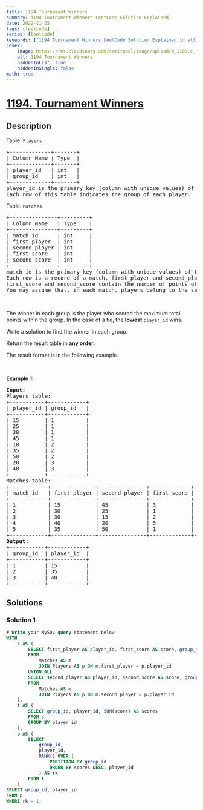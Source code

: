 ```yaml
---
title: 1194 Tournament Winners
summary: 1194 Tournament Winners LeetCode Solution Explained
date: 2022-11-25
tags: [leetcode]
series: [leetcode]
keywords: ["1194 Tournament Winners LeetCode Solution Explained in all languages", "1194 Tournament Winners", "LeetCode", "leetcode solution in Python3 C++ Java Go PHP Ruby Swift TypeScript Rust C# JavaScript C", "GeeksforGeeks", "InterviewBit", "Coding Ninjas", "HackerRank", "HackerEarth", "CodeChef", "TopCoder", "AlgoExpert", "freeCodeCamp", "Codeforces", "GitHub", "AtCoder", "Samir Paul"]
cover:
    image: https://res.cloudinary.com/samirpaul/image/upload/w_1100,c_fit,co_rgb:FFFFFF,l_text:Arial_75_bold:1194 Tournament Winners - Solution Explained/problem-solving.webp
    alt: 1194 Tournament Winners
    hiddenInList: true
    hiddenInSingle: false
math: true
---
```



# [1194. Tournament Winners](https://leetcode.com/problems/tournament-winners)


## Description

<p>Table: <code>Players</code></p>

<pre>
+-------------+-------+
| Column Name | Type  |
+-------------+-------+
| player_id   | int   |
| group_id    | int   |
+-------------+-------+
player_id is the primary key (column with unique values) of this table.
Each row of this table indicates the group of each player.
</pre>

<p>Table: <code>Matches</code></p>

<pre>
+---------------+---------+
| Column Name   | Type    |
+---------------+---------+
| match_id      | int     |
| first_player  | int     |
| second_player | int     | 
| first_score   | int     |
| second_score  | int     |
+---------------+---------+
match_id is the primary key (column with unique values) of this table.
Each row is a record of a match, first_player and second_player contain the player_id of each match.
first_score and second_score contain the number of points of the first_player and second_player respectively.
You may assume that, in each match, players belong to the same group.
</pre>

<p>&nbsp;</p>

<p>The winner in each group is the player who scored the maximum total points within the group. In the case of a tie, the <strong>lowest</strong> <code>player_id</code> wins.</p>

<p>Write a solution to find the winner in each group.</p>

<p>Return the result table in <strong>any order</strong>.</p>

<p>The result format is in the following example.</p>

<p>&nbsp;</p>
<p><strong class="example">Example 1:</strong></p>

<pre>
<strong>Input:</strong> 
Players table:
+-----------+------------+
| player_id | group_id   |
+-----------+------------+
| 15        | 1          |
| 25        | 1          |
| 30        | 1          |
| 45        | 1          |
| 10        | 2          |
| 35        | 2          |
| 50        | 2          |
| 20        | 3          |
| 40        | 3          |
+-----------+------------+
Matches table:
+------------+--------------+---------------+-------------+--------------+
| match_id   | first_player | second_player | first_score | second_score |
+------------+--------------+---------------+-------------+--------------+
| 1          | 15           | 45            | 3           | 0            |
| 2          | 30           | 25            | 1           | 2            |
| 3          | 30           | 15            | 2           | 0            |
| 4          | 40           | 20            | 5           | 2            |
| 5          | 35           | 50            | 1           | 1            |
+------------+--------------+---------------+-------------+--------------+
<strong>Output:</strong> 
+-----------+------------+
| group_id  | player_id  |
+-----------+------------+ 
| 1         | 15         |
| 2         | 35         |
| 3         | 40         |
+-----------+------------+
</pre>

## Solutions

### Solution 1

<!-- tabs:start -->

```sql
# Write your MySQL query statement below
WITH
    s AS (
        SELECT first_player AS player_id, first_score AS score, group_id
        FROM
            Matches AS m
            JOIN Players AS p ON m.first_player = p.player_id
        UNION ALL
        SELECT second_player AS player_id, second_score AS score, group_id
        FROM
            Matches AS m
            JOIN Players AS p ON m.second_player = p.player_id
    ),
    t AS (
        SELECT group_id, player_id, SUM(score) AS scores
        FROM s
        GROUP BY player_id
    ),
    p AS (
        SELECT
            group_id,
            player_id,
            RANK() OVER (
                PARTITION BY group_id
                ORDER BY scores DESC, player_id
            ) AS rk
        FROM t
    )
SELECT group_id, player_id
FROM p
WHERE rk = 1;
```

<!-- tabs:end -->

<!-- end -->
